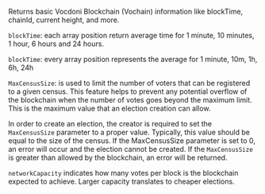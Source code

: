 Returns basic Vocdoni Blockchain (Vochain) information like blockTime, chainId, current height, and more.

`blockTime`: each array position return average time for 1 minute, 10 minutes, 1 hour, 6 hours and 24 hours.

`blockTime`: every array position represents the average for 1 minute, 10m, 1h, 6h, 24h

`MaxCensusSize`: is used to limit the number of voters that can be registered to a given census. This feature helps to prevent any potential overflow of the blockchain when the number of votes goes beyond the maximum limit. This is the maximum value that an election creation can allow.

In order to create an election, the creator is required to set the `MaxCensusSize` parameter to a proper value. Typically, this value should be equal to the size of the census. If the MaxCensusSize parameter is set to 0, an error will occur and the election cannot be created. If the `MaxCensusSize` is greater than allowed by the blockchain, an error will be returned.


`networkCapacity`  indicates how many votes per block is the blockchain expected to achieve. Larger capacity translates to cheaper elections.